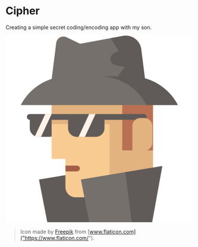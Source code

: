 # Cipher
Creating a simple secret coding/encoding app with my son.


![Cipher](data/icons/cipher.svg)
> Icon made by [Freepik]("https://www.flaticon.com/authors/freepik") from [www.flaticon.com]("https://www.flaticon.com/").
